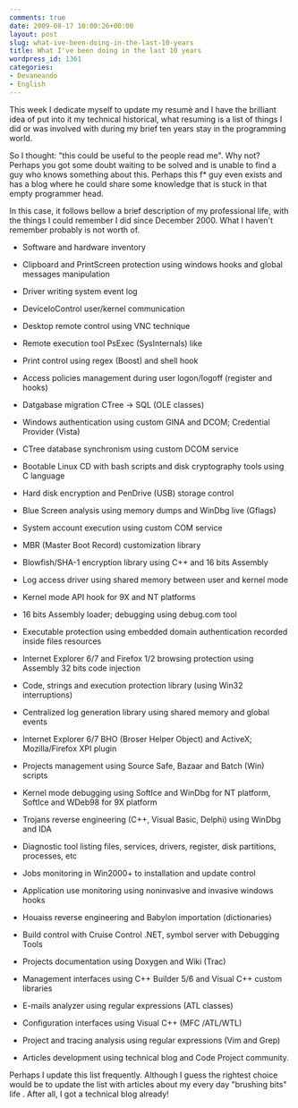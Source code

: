 ```yaml
---
comments: true
date: 2009-08-17 10:00:26+00:00
layout: post
slug: what-ive-been-doing-in-the-last-10-years
title: What I've been doing in the last 10 years
wordpress_id: 1361
categories:
- Devaneando
- English
---
```


This week I dedicate myself to update my resumè and I have the brilliant idea of put into it my technical historical, what resuming is a list of things I did or was involved with during my brief ten years stay in the programming world.

So I thought: "this could be useful to the people read me". Why not? Perhaps you got some doubt waiting to be solved and is unable to find a guy who knows something about this. Perhaps this f* guy even exists and has a blog where he could share some knowledge that is stuck in that empty programmer head.

In this case, it follows bellow a brief description of my professional life, with the things I could remember I did since December 2000. What I haven't remember probably is not worth of.





	
  * Software and hardware inventory

	
  * Clipboard and PrintScreen protection using windows hooks and global messages manipulation

	
  * Driver writing system event log

	
  * DeviceIoControl user/kernel communication

	
  * Desktop remote control using VNC technique

	
  * Remote execution tool PsExec (SysInternals) like

	
  * Print control using regex (Boost) and shell hook

	
  * Access policies management during user logon/logoff (register and hooks)

	
  * Datgabase migration CTree -> SQL (OLE classes)

	
  * Windows authentication using custom GINA and DCOM; Credential Provider (Vista)

	
  * CTree database synchronism using custom DCOM service

	
  * Bootable Linux CD with bash scripts and disk cryptography tools using C language

	
  * Hard disk encryption and PenDrive (USB) storage control

	
  * Blue Screen analysis using memory dumps and WinDbg live (Gflags)

	
  * System account execution using custom COM service

	
  * MBR (Master Boot Record) customization library

	
  * Blowfish/SHA-1 encryption library using C++ and 16 bits Assembly

	
  * Log access driver using shared memory between user and kernel mode

	
  * Kernel mode API hook for 9X and NT platforms

	
  * 16 bits Assembly loader; debugging using debug.com tool

	
  * Executable protection using embedded domain authentication recorded inside files resources

	
  * Internet Explorer 6/7 and Firefox 1/2 browsing protection using Assembly 32 bits code injection

	
  * Code, strings and execution protection library (using Win32 interruptions)

	
  * Centralized log generation library using shared memory and global events

	
  * Internet Explorer 6/7 BHO (Broser Helper Object) and ActiveX; Mozilla/Firefox XPI plugin

	
  * Projects management using Source Safe, Bazaar and Batch (Win) scripts

	
  * Kernel mode debugging using SoftIce and WinDbg for NT platform, SoftIce and WDeb98 for 9X platform

	
  * Trojans reverse engineering (C++, Visual Basic, Delphi) using WinDbg and IDA

	
  * Diagnostic tool listing files, services, drivers, register, disk partitions, processes, etc

	
  * Jobs monitoring in Win2000+ to installation and update control

	
  * Application use monitoring using noninvasive and invasive windows hooks

	
  * Houaiss reverse engineering and Babylon importation (dictionaries)

	
  * Build control with Cruise Control .NET, symbol server with Debugging Tools

	
  * Projects documentation using Doxygen and Wiki (Trac)

	
  * Management interfaces using C++ Builder 5/6 and Visual C++ custom libraries

	
  * E-mails analyzer using regular expressions (ATL classes)

	
  * Configuration interfaces using Visual C++ (MFC /ATL/WTL)

	
  * Project and tracing analysis using regular expressions (Vim and Grep)

	
  * Articles development using technical blog and Code Project community.


Perhaps I update this list frequently. Although I guess the rightest choice would be to update the list with articles about my every day "brushing bits" life . After all, I got a technical blog already!
